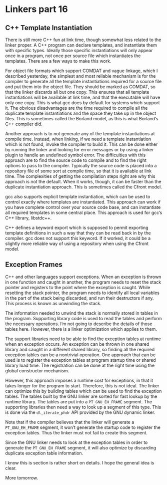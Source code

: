 # Linkers part 16

## C++ Template Instantiation

There is still more C++ fun at link time, though somewhat less related to the
linker proper. A C++ program can declare templates, and instantiate them with
specific types. Ideally those specific instantiations will only appear once in
a program, not once per source file which instantiates the templates. There are
a few ways to make this work.

For object file formats which support COMDAT and vague linkage, which I
described yesterday, the simplest and most reliable mechanism is for the
compiler to generate all the template instantiations required for a source file
and put them into the object file. They should be marked as COMDAT, so that the
linker discards all but one copy. This ensures that all template instantiations
will be available at link time, and that the executable will have only one
copy. This is what gcc does by default for systems which support it. The
obvious disadvantages are the time required to compile all the duplicate
template instantiations and the space they take up in the object files. This is
sometimes called the Borland model, as this is what Borland’s C++ compiler did.

Another approach is to not generate any of the template instantiations at
compile time. Instead, when linking, if we need a template instantiation which
is not found, invoke the compiler to build it. This can be done either by
running the linker and looking for error messages or by using a linker plugin
to handle an undefined symbol error. The difficulties with this approach are to
find the source code to compile and to find the right options to pass to the
compiler. Typically the source code is placed into a repository file of some
sort at compile time, so that it is available at link time. The complexities of
getting the compilation steps right are why this approach is not the default.
When it works, though, it can be faster than the duplicate instantiation
approach. This is sometimes called the Cfront model.

gcc also supports explicit template instantiation, which can be used to control
exactly where templates are instantiated. This approach can work if you have
complete control over your source code base, and can instantiate all required
templates in some central place. This approach is used for gcc’s C++ library,
libstdc++.

C++ defines a keyword export which is supposed to permit exporting template
definitions in such a way that they can be read back in by the compiler. gcc
does not support this keyword. If it worked, it could be a slightly more
reliable way of using a repository when using the Cfront model.

## Exception Frames

C++ and other languages support exceptions. When an exception is thrown in one
function and caught in another, the program needs to reset the stack pointer
and registers to the point where the exception is caught. While resetting the
stack pointer, the program needs to identify all local variables in the part of
the stack being discarded, and run their destructors if any. This process is
known as unwinding the stack.

The information needed to unwind the stack is normally stored in tables in the
program. Supporting library code is used to read the tables and perform the
necessary operations. I’m not going to describe the details of those tables
here. However, there is a linker optimization which applies to them.

The support libraries need to be able to find the exception tables at runtime
when an exception occurs. An exception can be thrown in one shared library and
caught in a different shared library, so finding all the required exception
tables can be a nontrivial operation. One approach that can be used is to
register the exception tables at program startup time or shared library load
time. The registration can be done at the right time using the global
constructor mechanism.

However, this approach imposes a runtime cost for exceptions, in that it takes
longer for the program to start. Therefore, this is not ideal. The linker can
optimize this by building tables which can be used to find the exception
tables. The tables built by the GNU linker are sorted for fast lookup by the
runtime library. The tables are put into a `PT_GNU_EH_FRAME` segment. The
supporting libraries then need a way to look up a segment of this type. This is
done via the `dl_iterate_phdr` API provided by the GNU dynamic linker.

Note that if the compiler believes that the linker will generate a
`PT_GNU_EH_FRAME` segment, it won’t generate the startup code to register the
exception tables. Thus the linker must not fail to create this segment.

Since the GNU linker needs to look at the exception tables in order to generate
the `PT_GNU_EH_FRAME` segment, it will also optimize by discarding duplicate
exception table information.

I know this is section is rather short on details. I hope the general idea is
clear.

More tomorrow.

